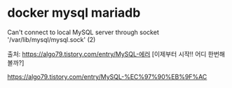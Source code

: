 # docker mysql mariadb 



Can't connect to local MySQL server through socket '/var/lib/mysql/mysql.sock' (2)

출처: https://algo79.tistory.com/entry/MySQL-에러 [이제부터 시작!! 어디 한번해볼까?]


https://algo79.tistory.com/entry/MySQL-%EC%97%90%EB%9F%AC

